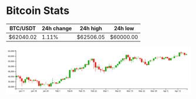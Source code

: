 # Bitcoin Stats

BTC/USDT|24h change|24h high|24h low|
|---|---|---|---|
|$62040.02|1.11%|$62506.05|$60000.00|

<img src="./chart.svg">
